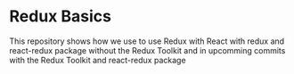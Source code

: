 # Redux Basics 

This repository shows how we use to use Redux with React with redux and react-redux package without the Redux Toolkit and in upcomming commits with the Redux Toolkit and react-redux package
